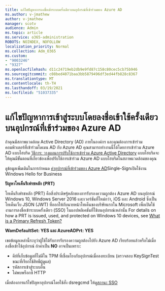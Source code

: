 ```yaml
---
title: แก้ไขปัญหาการลงชื่อเข้าระบบครั้งเดียวบนอุปกรณ์ที่เข้าร่วมของ Azure AD
ms.author: v-jmathew
author: v-jmathew
manager: scotv
audience: Admin
ms.topic: article
ms.service: o365-administration
ROBOTS: NOINDEX, NOFOLLOW
localization_priority: Normal
ms.collection: Adm_O365
ms.custom:
- "9003246"
- "9327"
ms.openlocfilehash: d11c24719eb2db9e9fd87c158c80cec5cb75b946
ms.sourcegitcommit: c08bed4071baa3bb5879496df3ed44fb828c8367
ms.translationtype: MT
ms.contentlocale: th-TH
ms.lasthandoff: 03/19/2021
ms.locfileid: "51037335"
---
```

# <a name="troubleshoot-single-sign-on-for-azure-ad-joined-devices"></a>แก้ไขปัญหาการเข้าสู่ระบบโดยลงชื่อเข้าใช้ครั้งเดียวบนอุปกรณ์ที่เข้าร่วมของ Azure AD

ถ้าคุณมีสภาพแวดล้อม Active Directory (AD) ภายในองค์กร และคุณต้องการเข้าร่วมคอมพิวเตอร์ที่เข้าร่วมโดเมน AD กับ Azure AD คุณสามารถทํางานนี้ได้โดยการเข้าร่วม Azure AD แบบไฮบริด [วิธีการ: วางแผนการปรับใช้การเข้าร่วม Azure Active Directory](https://docs.microsoft.com/azure/active-directory/devices/hybrid-azuread-join-plan) แบบไฮบริดจะให้คุณมีขั้นตอนที่เกี่ยวข้องเพื่อปรับใช้การเข้าร่วม Azure AD แบบไฮบริดในสภาพแวดล้อมของคุณ

ดูข้อมูลเพิ่มเติมในการกําหนด [ค่าอุปกรณ์ที่เข้าร่วมของ Azure AD](https://docs.microsoft.com/windows/security/identity-protection/hello-for-business/hello-hybrid-aadj-sso-base)Single-Signเปิดใช้งาน Windows Hello for Business

**ปัญหาโทเค็นรีเฟรชหลัก (PRT)**

โทเค็นรีเฟรชหลัก (PRT) คือสิ่งประดิษฐ์หลักของการรับรองความถูกต้อง Azure AD บนอุปกรณ์ Windows 10, Windows Server 2016 และเวอร์ชันที่ใหม่กว่า, iOS และ Android ซึ่งเป็นโทเค็นเว็บ JSON (JWT) ที่ออกให้กับนายหน้าโทเค็นของบริษัทแรกใน Microsoft เพื่อเปิดใช้งานการลงชื่อเข้าระบบครั้งเดียว (SSO) ในแอปพลิเคชันที่ใช้บนอุปกรณ์เหล่านั้น For details on how a PRT is issued, used, and protected on Windows 10 devices, see [What is a Primary Refresh Token?](https://docs.microsoft.com/azure/active-directory/devices/concept-primary-refresh-token)

**WamDefaultSet: YES และ AzureADPrt: YES**

เขตข้อมูลเหล่านี้ระบุว่าผู้ใช้ได้รับการรับรองความถูกต้องไปยัง Azure AD เรียบร้อยแล้วหรือไม่เมื่อลงชื่อเข้าใช้อุปกรณ์ ถ้าค่าเป็น **NO** อาจเป็นเพราะ:

- คีย์ที่เก็บข้อมูลที่ไม่ดีใน TPM ที่เชื่อมโยงกับอุปกรณ์เมื่อลงทะเบียน (ตรวจสอบ KeySignTest ขณะที่เรียกใช้สิทธิ์ผู้ดูแล)
- รหัสการเข้าสู่ระบบอื่น
- ไม่พบพร็อกซี HTTP

เมื่อต้องการแก้ไขปัญหาอุปกรณ์โดยใช้สั่ง dsregcmd ให้ดู[สถานะ SSO](https://docs.microsoft.com/azure/active-directory/devices/troubleshoot-device-dsregcmd#sso-state)
